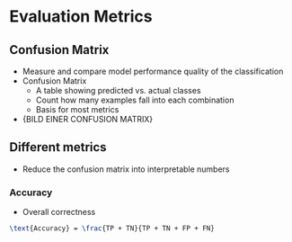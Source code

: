 # Evaluation Metrics

## Confusion Matrix

- Measure and compare model performance quality of the classification
- Confusion Matrix
    - A table showing predicted vs. actual classes
    - Count how many examples fall into each combination
    - Basis for most metrics
- {BILD EINER CONFUSION MATRIX}

## Different metrics

- Reduce the confusion matrix into interpretable numbers

### Accuracy

- Overall correctness

```latex
\text{Accuracy} = \frac{TP + TN}{TP + TN + FP + FN}
```



